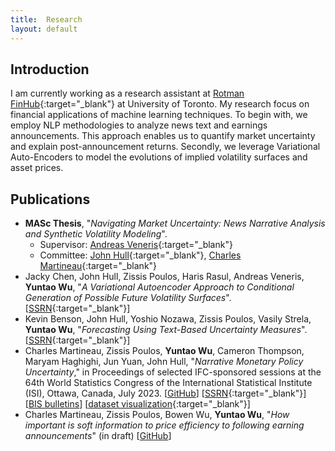 ```yaml
---
title:  Research
layout: default
---
```


## Introduction

I am currently working as a research assistant at [Rotman FinHub](https://www.rotman.utoronto.ca/FacultyAndResearch/ResearchCentres/FinHub){:target="_blank"} at University of Toronto. My research focus on financial applications of machine learning techniques. To begin with, we employ NLP methodologies to analyze news text and earnings announcements. This approach enables us to quantify market uncertainty and explain post-announcement returns. Secondly, we leverage Variational Auto-Encoders to model the evolutions of implied volatility surfaces and asset prices. 

## Publications
- **MASc Thesis**, "*Navigating Market Uncertainty: News Narrative Analysis and Synthetic Volatility Modeling*".
    - Supervisor: [Andreas Veneris](https://www.eecg.utoronto.ca/~veneris/AndreasVeneris.htm){:target="_blank"}
    - Committee: [John Hull](https://www-2.rotman.utoronto.ca/~hull/){:target="_blank"}, [Charles Martineau](https://www.charlesmartineau.com/){:target="_blank"}
- Jacky Chen, John Hull, Zissis Poulos, Haris Rasul, Andreas Veneris, **Yuntao Wu**, "*A Variational Autoencoder Approach to Conditional Generation of Possible Future Volatility Surfaces*". [[SSRN](https://ssrn.com/abstract=4628457){:target="_blank"}]
- Kevin Benson, John Hull, Yoshio Nozawa, Zissis Poulos, Vasily Strela, **Yuntao Wu**, "*Forecasting Using Text-Based Uncertainty Measures*". [[SSRN](https://ssrn.com/abstract=4628516){:target="_blank"}]
- Charles Martineau, Zissis Poulos, **Yuntao Wu**, Cameron Thompson, Maryam Haghighi, Jun Yuan, John Hull, "*Narrative Monetary Policy Uncertainty*," in Proceedings of selected IFC-sponsored sessions at the 64th World Statistics Congress of the International Statistical Institute (ISI), Ottawa, Canada, July 2023. [[GitHub]()] [[SSRN](https://ssrn.com/abstract=4573829){:target="_blank"}] [[BIS bulletins]()] [[dataset visualization](https://finhub-mu.vercel.app/){:target="_blank"}]
- Charles Martineau, Zissis Poulos, Bowen Wu, **Yuntao Wu**, "*How important is soft information to price efficiency to following earning announcements*" (in draft) [[GitHub]()]